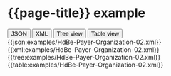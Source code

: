 # {{page-title}} example

<div>
  <div class="tab">
     <button class="tablinks active" onclick="openTab(event, 'JSON')">JSON</button>
     <button class="tablinks" onclick="openTab(event, 'XML')">XML</button>
     <button class="tablinks" onclick="openTab(event, 'Tree view')">Tree view</button>
     <button class="tablinks" onclick="openTab(event, 'Table view')">Table view</button>   
  </div>

  <div id="JSON" class="tabcontent" style="display:block">
      {{json:examples/HdBe-Payer-Organization-02.xml}}
  </div>
  <div id="XML" class="tabcontent">
      {{xml:examples/HdBe-Payer-Organization-02.xml}}
  </div>
  <div id="Tree view" class="tabcontent">
      {{tree:examples/HdBe-Payer-Organization-02.xml}}
  </div>
  <div id="Table view" class="tabcontent">
      {{table:examples/HdBe-Payer-Organization-02.xml}}
  </div>

</div>